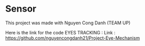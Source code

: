 # Sensor
This project was made with Nguyen Cong Danh (TEAM UP)

Here is the link for the code EYES TRACKING :
Link : https://github.com/nguyencongdanh21/Project-Eye-Mechanism
